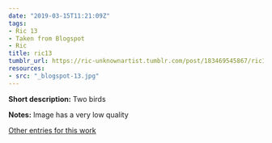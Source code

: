 ```yaml
---
date: "2019-03-15T11:21:09Z"
tags:
- Ric 13
- Taken from Blogspot
- Ric
title: ric13
tumblr_url: https://ric-unknownartist.tumblr.com/post/183469545867/ric13
resources:
- src: "_blogspot-13.jpg"
---
```


**Short description:** Two birds

**Notes:** Image has a very low quality

[Other entries for this work](/tags/Ric-13)
